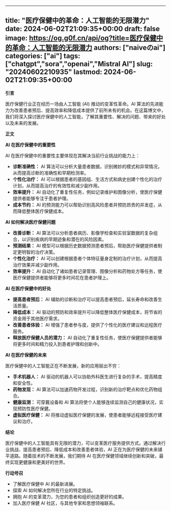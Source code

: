 
---
title: "医疗保健中的革命：人工智能的无限潜力"
date: 2024-06-02T21:09:35+00:00
draft: false
image: https://og.g0f.cn/api/og?title=医疗保健中的革命：人工智能的无限潜力
authors: ["naiveのai"]
categories: ["ai"]
tags: ["chatgpt","sora","openai","Mistral AI"]
slug: "20240602210935"
lastmod: 2024-06-02T21:09:35+00:00
---
**引言**

医疗保健行业正在经历一场由人工智能 (AI) 推动的变革性革命。AI 算法的先进能力为改善患者预后、提高效率和降低成本提供了前所未有的机会。在这篇博文中，我们将深入探讨医疗保健中的人工智能，了解其重要性、解决的问题、带来的好处以及未来的发展。

**正文**

**AI 在医疗保健中的重要性**

AI 在医疗保健中的重要性主要体现在其解决当前行业挑战的能力上：

* **诊断准确性：** AI 算法可以分析大量患者数据，识别微妙的模式和异常情况，从而提高诊断的准确性和早期检测率。
* **个性化治疗：** AI 可以根据患者的基因组、生活方式和病史创建个性化的治疗计划，从而提高治疗的有效性和减少副作用。
* **效率提升：** AI 自动化了重复性任务，例如记录维护和图像分析，使医疗保健提供者能够专注于患者护理。
* **成本节约：** AI 的预测能力可以帮助识别高风险患者并预防昂贵的并发症，从而降低整体医疗保健成本。

**AI 如何解决医疗保健问题**

* **改善诊断：** AI 算法可以分析患者病历、影像学检查和实验室数据的复杂组合，以识别疾病的早期迹象和潜在的风险因素。
* **预测结果：** AI 模型可以根据历史数据预测患者预后，帮助医疗保健提供者制定更明智的治疗决策。
* **个性化治疗：** AI 可以创建根据患者个体特征量身定制的治疗计划，从而提高治疗效果并减少副作用。
* **效率提升：** AI 自动化了诸如患者记录管理、图像分析和药物处方等任务，使医疗保健提供者能够将更多时间花在患者护理上。

**AI 在医疗保健中的好处**

* **提高患者预后：** AI 辅助的诊断和治疗可以提高患者预后，延长寿命和改善生活质量。
* **降低成本：** AI 驱动的预防和效率提升可以降低整体医疗保健成本，将节省的资金用于其他医疗需求。
* **改善患者体验：** AI 增强了患者参与度，提供了个性化的医疗建议和远程医疗服务。
* **释放医疗保健人员的潜力：** AI 自动化了重复性任务，使医疗保健提供者能够将更多时间和精力投入到患者护理和创新中。

**AI 在医疗保健的未来**

医疗保健中的人工智能正在不断发展，新的应用层出不穷：

* **手术机器人：** AI 驱动的机器人可以协助外科医生进行复杂的手术，提高精度和安全性。
* **药物发现：** AI 算法可以加速药物开发过程，识别新的治疗靶点和优化药物组合。
* **健康监测：** 可穿戴设备和 AI 算法将使个人能够连续监测自己的健康状况，实现预防性医疗保健。
* **虚拟医疗保健：** AI 将推动虚拟医疗保健的发展，使患者能够远程接受医疗建议和治疗。

**结论**

医疗保健中的人工智能具有无限的潜力，可以变革医疗服务提供方式。通过解决行业挑战、提高患者预后、降低成本和改善患者体验，AI 正在为医疗保健的未来铺平道路。随着技术的不断发展，我们期待 AI 在医疗保健领域继续创新和突破，最终实现更健康和更美好的世界。

**行动号召**

* 了解医疗保健中 AI 的最新进展。
* 探索 AI 如何解决您所在行业的特定挑战。
* 拥抱 AI 的变革潜力，为您的患者和组织创造更好的成果。
* 加入医疗保健 AI 社区，与其他专家和思想领袖联系。